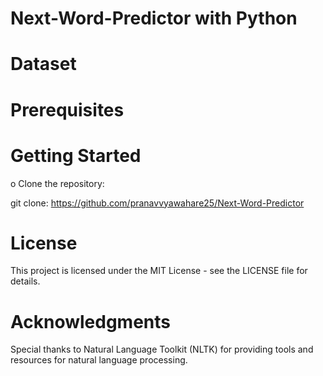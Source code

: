 # Next-Word-Predictor with Python
# Dataset
# Prerequisites
# Getting Started

o Clone the repository:

git clone: 
https://github.com/pranavvyawahare25/Next-Word-Predictor

# License
This project is licensed under the MIT License - see the LICENSE file for details.

# Acknowledgments
Special thanks to Natural Language Toolkit (NLTK) for providing tools and resources for natural language processing.
